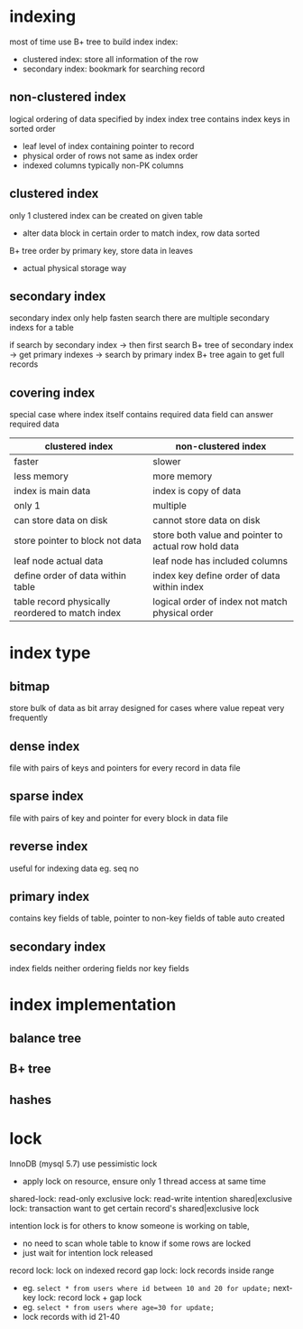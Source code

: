 # indexing
most of time use B+ tree to build index
index: 
- clustered index: store all information of the row
- secondary index: bookmark for searching record

## non-clustered index
logical ordering of data specified by index
index tree contains index keys in sorted order
- leaf level of index containing pointer to record
- physical order of rows not same as index order
- indexed columns typically non-PK columns


## clustered index 
only 1 clustered index can be created on given table
- alter data block in certain order to match index, row data sorted

B+ tree order by primary key, store data in leaves
- actual physical storage way

## secondary index
secondary index only help fasten search
there are multiple secondary indexs for a table

if search by secondary index
-> then first search B+ tree of secondary index
-> get primary indexes
-> search by primary index B+ tree again to get full records

## covering index
special case where index itself contains required data field
can answer required data

| clustered index                                  | non-clustered index                                  |
|--------------------------------------------------|------------------------------------------------------|
| faster                                           | slower                                               |
| less memory                                      | more memory                                          |
| index is main data                               | index is copy of data                                |
| only 1                                           | multiple                                             |
| can store data on disk                           | cannot store data on disk                            |
| store pointer to block not data                  | store both value and pointer to actual row hold data |
| leaf node actual data                            | leaf node has included columns                       |
| define order of data within table                | index key define order of data within index          |
| table record physically reordered to match index | logical order of index not match physical order      |


# index type
## bitmap
store bulk of data as bit array
designed for cases where value repeat very frequently

## dense index
file with pairs of keys and pointers for every record in data file

## sparse index
file with pairs of key and pointer for every block in data file

## reverse index
useful for indexing data eg. seq no

## primary index
contains key fields of table, pointer to non-key fields of table
auto created

## secondary index
index fields neither ordering fields nor key fields


# index implementation
## balance tree

## B+ tree

## hashes


# lock
InnoDB (mysql 5.7) use pessimistic lock
- apply lock on resource, ensure only 1 thread access at same time

shared-lock: read-only
exclusive lock: read-write
intention shared|exclusive lock: transaction want to get certain record's shared|exclusive lock

intention lock is for others to know someone is working on table, 
- no need to scan whole table to know if some rows are locked
- just wait for intention lock released

record lock: lock on indexed record
gap lock: lock records inside range
- eg. `select * from users where id between 10 and 20 for update;`
next-key lock: record lock + gap lock
- eg. `select * from users where age=30 for update;`
- lock records with id 21-40























